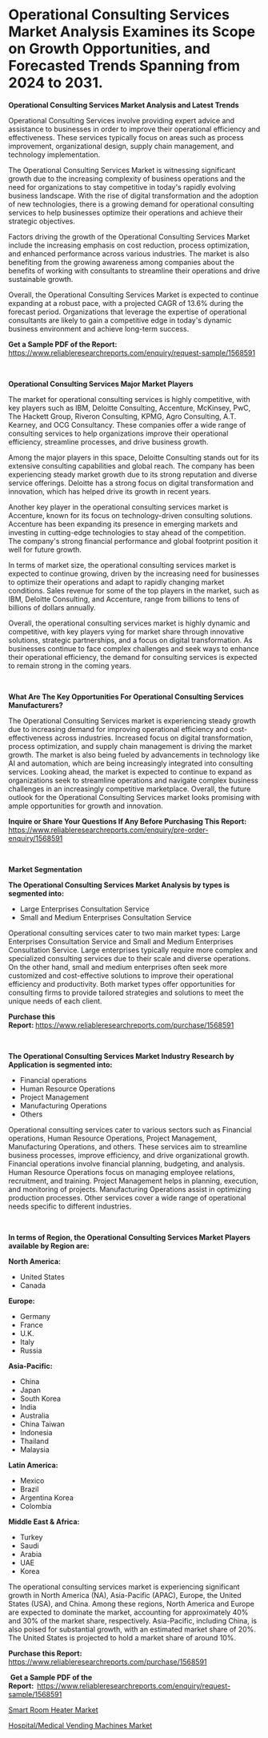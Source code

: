 <p><h1>Operational Consulting Services Market Analysis Examines its Scope on Growth Opportunities, and Forecasted Trends Spanning from 2024 to 2031.</h1></p><p><strong>Operational Consulting Services Market Analysis and Latest Trends</strong></p>
<p><p>Operational Consulting Services involve providing expert advice and assistance to businesses in order to improve their operational efficiency and effectiveness. These services typically focus on areas such as process improvement, organizational design, supply chain management, and technology implementation.</p><p>The Operational Consulting Services Market is witnessing significant growth due to the increasing complexity of business operations and the need for organizations to stay competitive in today's rapidly evolving business landscape. With the rise of digital transformation and the adoption of new technologies, there is a growing demand for operational consulting services to help businesses optimize their operations and achieve their strategic objectives.</p><p>Factors driving the growth of the Operational Consulting Services Market include the increasing emphasis on cost reduction, process optimization, and enhanced performance across various industries. The market is also benefiting from the growing awareness among companies about the benefits of working with consultants to streamline their operations and drive sustainable growth.</p><p>Overall, the Operational Consulting Services Market is expected to continue expanding at a robust pace, with a projected CAGR of 13.6% during the forecast period. Organizations that leverage the expertise of operational consultants are likely to gain a competitive edge in today's dynamic business environment and achieve long-term success.</p></p>
<p><strong>Get a Sample PDF of the Report:&nbsp;</strong> <a href="https://www.reliableresearchreports.com/enquiry/request-sample/1568591">https://www.reliableresearchreports.com/enquiry/request-sample/1568591</a></p>
<p>&nbsp;</p>
<p><strong>Operational Consulting Services Major Market Players</strong></p>
<p><p>The market for operational consulting services is highly competitive, with key players such as IBM, Deloitte Consulting, Accenture, McKinsey, PwC, The Hackett Group, Riveron Consulting, KPMG, Agro Consulting, A.T. Kearney, and OCG Consultancy. These companies offer a wide range of consulting services to help organizations improve their operational efficiency, streamline processes, and drive business growth.</p><p>Among the major players in this space, Deloitte Consulting stands out for its extensive consulting capabilities and global reach. The company has been experiencing steady market growth due to its strong reputation and diverse service offerings. Deloitte has a strong focus on digital transformation and innovation, which has helped drive its growth in recent years.</p><p>Another key player in the operational consulting services market is Accenture, known for its focus on technology-driven consulting solutions. Accenture has been expanding its presence in emerging markets and investing in cutting-edge technologies to stay ahead of the competition. The company's strong financial performance and global footprint position it well for future growth.</p><p>In terms of market size, the operational consulting services market is expected to continue growing, driven by the increasing need for businesses to optimize their operations and adapt to rapidly changing market conditions. Sales revenue for some of the top players in the market, such as IBM, Deloitte Consulting, and Accenture, range from billions to tens of billions of dollars annually.</p><p>Overall, the operational consulting services market is highly dynamic and competitive, with key players vying for market share through innovative solutions, strategic partnerships, and a focus on digital transformation. As businesses continue to face complex challenges and seek ways to enhance their operational efficiency, the demand for consulting services is expected to remain strong in the coming years.</p></p>
<p>&nbsp;</p>
<p><strong>What Are The Key Opportunities For Operational Consulting Services Manufacturers?</strong></p>
<p><p>The Operational Consulting Services market is experiencing steady growth due to increasing demand for improving operational efficiency and cost-effectiveness across industries. Increased focus on digital transformation, process optimization, and supply chain management is driving the market growth. The market is also being fueled by advancements in technology like AI and automation, which are being increasingly integrated into consulting services. Looking ahead, the market is expected to continue to expand as organizations seek to streamline operations and navigate complex business challenges in an increasingly competitive marketplace. Overall, the future outlook for the Operational Consulting Services market looks promising with ample opportunities for growth and innovation.</p></p>
<p><strong>Inquire or Share Your Questions If Any Before Purchasing This Report:</strong> <a href="https://www.reliableresearchreports.com/enquiry/pre-order-enquiry/1568591">https://www.reliableresearchreports.com/enquiry/pre-order-enquiry/1568591</a></p>
<p>&nbsp;</p>
<p><strong>Market Segmentation</strong></p>
<p><strong>The Operational Consulting Services Market Analysis by types is segmented into:</strong></p>
<p><ul><li>Large Enterprises Consultation Service</li><li>Small and Medium Enterprises Consultation Service</li></ul></p>
<p><p>Operational consulting services cater to two main market types: Large Enterprises Consultation Service and Small and Medium Enterprises Consultation Service. Large enterprises typically require more complex and specialized consulting services due to their scale and diverse operations. On the other hand, small and medium enterprises often seek more customized and cost-effective solutions to improve their operational efficiency and productivity. Both market types offer opportunities for consulting firms to provide tailored strategies and solutions to meet the unique needs of each client.</p></p>
<p><strong>Purchase this Report:&nbsp;</strong><a href="https://www.reliableresearchreports.com/purchase/1568591">https://www.reliableresearchreports.com/purchase/1568591</a></p>
<p>&nbsp;</p>
<p><strong>The Operational Consulting Services Market Industry Research by Application is segmented into:</strong></p>
<p><ul><li>Financial operations</li><li>Human Resource Operations</li><li>Project Management</li><li>Manufacturing Operations</li><li>Others</li></ul></p>
<p><p>Operational consulting services cater to various sectors such as Financial operations, Human Resource Operations, Project Management, Manufacturing Operations, and others. These services aim to streamline business processes, improve efficiency, and drive organizational growth. Financial operations involve financial planning, budgeting, and analysis. Human Resource Operations focus on managing employee relations, recruitment, and training. Project Management helps in planning, execution, and monitoring of projects. Manufacturing Operations assist in optimizing production processes. Other services cover a wide range of operational needs specific to different industries.</p></p>
<p>&nbsp;</p>
<p><strong>In terms of Region, the Operational Consulting Services Market Players available by Region are:</strong></p>
<p>
    <p> <strong> North America: </strong>
        <ul>
            <li>United States</li>
            <li>Canada</li>
        </ul>
        </p> 
    <p> <strong> Europe: </strong>
        <ul>
            <li>Germany</li>
            <li>France</li>
            <li>U.K.</li>
            <li>Italy</li>
            <li>Russia</li>
        </ul>
        </p> 
    <p> <strong> Asia-Pacific: </strong>
        <ul>
            <li>China</li>
            <li>Japan</li>
            <li>South Korea</li>
            <li>India</li>
            <li>Australia</li>
            <li>China Taiwan</li>
            <li>Indonesia</li>
            <li>Thailand</li>
            <li>Malaysia</li>
        </ul>
        </p> 
    <p> <strong> Latin America: </strong>
        <ul>
            <li>Mexico</li>
            <li>Brazil</li>
            <li>Argentina Korea</li>
            <li>Colombia</li>
        </ul>
        </p> 
    <p> <strong> Middle East & Africa: </strong>
        <ul>
            <li>Turkey</li>
            <li>Saudi</li>
            <li>Arabia</li>
            <li>UAE</li>
            <li>Korea</li>
        </ul>
    </p>
    </p>
<p><p>The operational consulting services market is experiencing significant growth in North America (NA), Asia-Pacific (APAC), Europe, the United States (USA), and China. Among these regions, North America and Europe are expected to dominate the market, accounting for approximately 40% and 30% of the market share, respectively. Asia-Pacific, including China, is also poised for substantial growth, with an estimated market share of 20%. The United States is projected to hold a market share of around 10%.</p></p>
<p><strong>Purchase this Report: </strong><a href="https://www.reliableresearchreports.com/purchase/1568591">https://www.reliableresearchreports.com/purchase/1568591</a></p>
<p>&nbsp;<strong>Get a Sample PDF of the Report:&nbsp;&nbsp;</strong><a href="https://www.reliableresearchreports.com/enquiry/request-sample/1568591">https://www.reliableresearchreports.com/enquiry/request-sample/1568591</a></p>
<p><strong></strong></p>
<p><p><a href="https://issuu.com/reportprime-2/docs/smart-room-heater-market-size-2030.pptx">Smart Room Heater Market</a></p><p><a href="https://issuu.com/reportprime-2/docs/hospitalmedical-vending-machines-market-size-2030.">Hospital/Medical Vending Machines Market</a></p></p>